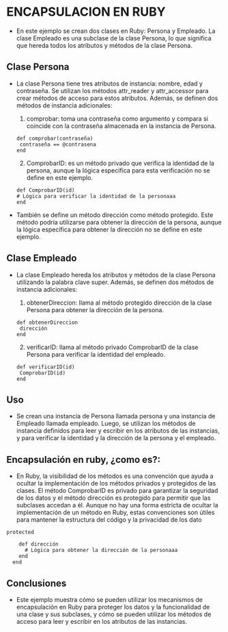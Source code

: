 # ENCAPSULACION EN RUBY

  * En este ejemplo se crean dos clases en Ruby: Persona y Empleado. La clase Empleado es una subclase de la clase Persona, lo que significa que hereda todos los atributos y métodos de la clase Persona.

## Clase Persona
* La clase Persona tiene tres atributos de instancia: nombre, edad y contraseña. Se utilizan los métodos attr_reader y attr_accessor para crear métodos de acceso para estos atributos. Además, se definen dos métodos de instancia adicionales:

     1. comprobar: toma una contraseña como argumento y compara si coincide con la contraseña almacenada en la instancia de Persona.
     ~~~
     def comprobar(contraseña)
      contraseña == @contrasena
     end
     ~~~
     2. ComprobarID: es un método privado que verifica la identidad de la persona, aunque la lógica específica para esta verificación no se define en este ejemplo.
     ~~~
     def ComprobarID(id)
     # Lógica para verificar la identidad de la personaaa
     end
     ~~~

* También se define un método dirección como método protegido. Este método podría utilizarse para obtener la dirección de la persona, aunque la lógica específica para obtener la dirección no se define en este ejemplo.

## Clase Empleado
* La clase Empleado hereda los atributos y métodos de la clase Persona utilizando la palabra clave super. Además, se definen dos métodos de instancia adicionales:

     1. obtenerDireccion: llama al método protegido dirección de la clase Persona para obtener la dirección de la persona.
     ~~~
     def obtenerDireccion
      dirección
     end
     ~~~
     2. verificarID: llama al método privado ComprobarID de la clase Persona para verificar la identidad del empleado.
     ~~~
     def verificarID(id)
      ComprobarID(id)
     end
     ~~~
## Uso
* Se crean una instancia de Persona llamada persona y una instancia de Empleado llamada empleado. Luego, se utilizan los métodos de instancia definidos para leer y escribir en los atributos de las instancias, y para verificar la identidad y la dirección de la persona y el empleado.

## Encapsulación en ruby, ¿como es?:
* En Ruby, la visibilidad de los métodos es una convención que ayuda a ocultar la implementación de los métodos privados y protegidos de las clases. El método ComprobarID es privado para garantizar la seguridad de los datos y el método dirección es protegido para permitir que las subclases accedan a él. Aunque no hay una forma estricta de ocultar la implementación de un método en Ruby, estas convenciones son útiles para mantener la estructura del código y la privacidad de los dato
~~~
protected
  
    def dirección
      # Lógica para obtener la dirección de la personaaa
    end
  end
~~~
## Conclusiones
* Este ejemplo muestra cómo se pueden utilizar los mecanismos de encapsulación en Ruby para proteger los datos y la funcionalidad de una clase y sus subclases, y cómo se pueden utilizar los métodos de acceso para leer y escribir en los atributos de las instancias.
